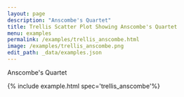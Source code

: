 ```yaml
---
layout: page
description: "Anscombe's Quartet"
title: Trellis Scatter Plot Showing Anscombe's Quartet
menu: examples
permalink: /examples/trellis_anscombe.html
image: /examples/trellis_anscombe.png
edit_path: _data/examples.json
---
```


Anscombe's Quartet

{% include example.html spec='trellis_anscombe'%}
